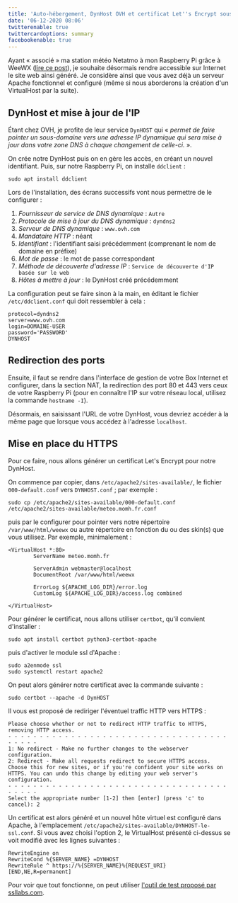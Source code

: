 ```yaml
---
title: 'Auto-hébergement, DynHost OVH et certificat Let''s Encrypt sous Raspbian'
date: '06-12-2020 08:06'
twitterenable: true
twittercardoptions: summary
facebookenable: true
---
```


Ayant «&nbsp;associé&nbsp;» ma station météo Netatmo à mon Raspberry Pi grâce à WeeWX ([lire ce post]()), je souhaite désormais rendre accessible sur Internet le site web ainsi généré. Je considère ainsi que vous avez déjà un serveur Apache fonctionnel et configuré (même si nous aborderons la création d'un VirtualHost par la suite).

## DynHost et mise à jour de l'IP

Étant chez OVH, je profite de leur service `DynHOST` qui «&nbsp;_permet de faire pointer un sous-domaine vers une adresse IP dynamique qui sera mise à jour dans votre zone DNS à chaque changement de celle-ci._&nbsp;».

On crée notre DynHost puis on en gère les accès, en créant un nouvel identifiant. Puis, sur notre Raspberry Pi, on installe `ddclient`&nbsp;:

```shell
sudo apt install ddclient
```

Lors de l'installation, des écrans successifs vont nous permettre de le configurer&nbsp;:
1. _Fournisseur de service de DNS dynamique_&nbsp;: `Autre`
2. _Protocole de mise à jour du DNS dynamique_&nbsp;: `dyndns2`
3. _Serveur de DNS dynamique_&nbsp;: `www.ovh.com`
4. _Mandataire HTTP_&nbsp;: néant
5. _Identifiant_&nbsp;: l'identifiant saisi précédemment (comprenant le nom de domaine en préfixe)
6. _Mot de passe_&nbsp;: le mot de passe correspondant
7. _Méthode de découverte d'adresse IP_&nbsp;: `Service de découverte d'IP basée sur le web`
8. _Hôtes à mettre à jour_&nbsp;: le DynHost créé précédemment

La configuration peut se faire sinon à la main, en éditant le fichier `/etc/ddclient.conf` qui doit ressembler à cela&nbsp;:

```
protocol=dyndns2
server=www.ovh.com
login=DOMAINE-USER
password='PASSWORD'
DYNHOST
```

## Redirection des ports

Ensuite, il faut se rendre dans l'interface de gestion de votre Box Internet et configurer, dans la section NAT, la redirection des port 80 et 443 vers ceux de votre Raspberry Pi (pour en connaître l'IP sur votre réseau local, utilisez la commande `hostname -I`).

Désormais, en saisissant l'URL de votre DynHost, vous devriez accéder à la même page que lorsque vous accédez à l'adresse `localhost`.

## Mise en place du HTTPS

Pour ce faire, nous allons générer un certificat Let's Encrypt pour notre DynHost.

On commence par copier, dans `/etc/apache2/sites-available/`, le fichier `000-default.conf` vers `DYNHOST.conf`&nbsp;; par exemple&nbsp;:

```shell
sudo cp /etc/apache2/sites-available/000-default.conf /etc/apache2/sites-available/meteo.momh.fr.conf
```

puis par le configurer pour pointer vers notre répertoire `/var/www/html/weewx` ou autre répertoire en fonction du ou des skin(s) que vous utilisez. Par exemple, minimalement&nbsp;:

```
<VirtualHost *:80>
        ServerName meteo.momh.fr

        ServerAdmin webmaster@localhost
        DocumentRoot /var/www/html/weewx

        ErrorLog ${APACHE_LOG_DIR}/error.log
        CustomLog ${APACHE_LOG_DIR}/access.log combined

</VirtualHost>
```

Pour générer le certificat, nous allons utiliser `certbot`, qu'il convient d'installer&nbsp;:

```shell
sudo apt install certbot python3-certbot-apache
```

puis d'activer le module ssl d'Apache&nbsp;:

```shell
sudo a2enmode ssl
sudo systemctl restart apache2
```

On peut alors générer notre certificat avec la commande suivante&nbsp;:

```shell
sudo certbot --apache -d DynHOST
```

Il vous est proposé de rediriger l'éventuel traffic HTTP vers HTTPS&nbsp;:

```
Please choose whether or not to redirect HTTP traffic to HTTPS, removing HTTP access.
- - - - - - - - - - - - - - - - - - - - - - - - - - - - - - - - - - - - - - - -
1: No redirect - Make no further changes to the webserver configuration.
2: Redirect - Make all requests redirect to secure HTTPS access. Choose this for new sites, or if you're confident your site works on HTTPS. You can undo this change by editing your web server's configuration.
- - - - - - - - - - - - - - - - - - - - - - - - - - - - - - - - - - - - - - - -
Select the appropriate number [1-2] then [enter] (press 'c' to cancel): 2
```

Un certificat est alors généré et un nouvel hôte virtuel est configuré dans Apache, à l'emplacement `/etc/apache2/sites-available/DYNHOST-le-ssl.conf`. Si vous avez choisi l'option 2, le VirtualHost présenté ci-dessus se voit modifié avec les lignes suivantes&nbsp;:

```
RewriteEngine on
RewriteCond %{SERVER_NAME} =DYNHOST
RewriteRule ^ https://%{SERVER_NAME}%{REQUEST_URI} [END,NE,R=permanent]
```

Pour voir que tout fonctionne, on peut utiliser [l'outil de test proposé par ssllabs.com](https://www.ssllabs.com/ssltest/analyze.html).